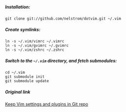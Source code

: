 ##### Installation:  

`git clone git://github.com/nelstrom/dotvim.git ~/.vim`

##### Create symlinks:  

`ln -s ~/.vim/vimrc ~/.vimrc`  
`ln -s ~/.vim/gvimrc ~/.gvimrc`  
`ln -s ~/.vim/zshrc ~/.zshrc`  

##### Switch to the `~/.vim` directory, and fetch submodules:

`cd ~/.vim`  
`git submodule init`  
`git submodule update`

##### Original link  

[Keep Vim settings and plugins in Git repo](http://dudarev.com/blog/keep-vim-settings-and-plugins-in-git-repo/)

